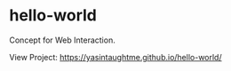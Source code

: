 # hello-world
Concept for Web Interaction.

View Project: https://yasintaughtme.github.io/hello-world/
